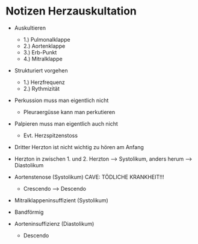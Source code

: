 # Notizen Herzauskultation

- Auskultieren
  - 1.) Pulmonalklappe
  - 2.) Aortenklappe
  - 3.) Erb-Punkt
  - 4.) Mitralklappe
- Strukturiert vorgehen
  - 1.) Herzfrequenz
  - 2.) Rythmizität
- Perkussion muss man eigentlich nicht
  - Pleuraergüsse kann man perkutieren
- Palpieren muss man eigentlich auch nicht
  - Evt. Herzspitzenstoss
- Dritter Herzton ist nicht wichtig zu hören am Anfang
- Herzton in zwischen 1. und 2. Herzton --> Systolikum, anders herum --> Diastolikum



- Aortenstenose (Systolikum) CAVE: TÖDLICHE KRANKHEIT!!!
  - Crescendo --> Descendo
-  Mitralklappeninsuffizient (Systolikum)
  - Bandförmig
- Aorteninsuffizienz (Diastolikum)
  - Descendo